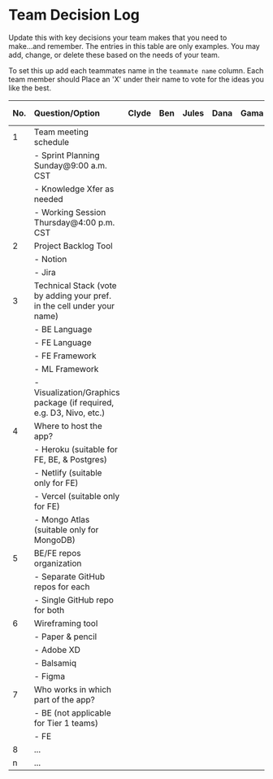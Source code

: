 # Team Decision Log

Update this with key decisions your team makes that you need to make...and
remember. The entries in this table are only examples. You may add, change, or
delete these based on the needs of your team.

To set this up add each teammates name in the `teammate name` column. Each
team member should Place an 'X' under their name to vote for the ideas
you like the best.

| No. | Question/Option                                                         | Clyde | Ben | Jules | Dana | Gama | Teammate name |
| :-- | :---------------------------------------------------------------------- | :---- | :-- | :---- | :--- | :--- | :------------ |
| 1   | Team meeting schedule                                                   |       |     |       |      |      |               |
|     | - Sprint Planning Sunday@9:00 a.m. CST                                  |       |     |       |      |      |               |
|     | - Knowledge Xfer as needed                                              |       |     |       |      |      |               |
|     | - Working Session Thursday@4:00 p.m. CST                                |       |     |       |      |      |               |
| 2   | Project Backlog Tool                                                    |       |     |       |      |      |               |
|     | - Notion                                                                |       |     |       |      |      |               |
|     | - Jira                                                                  |       |     |       |      |      |               |
| 3   | Technical Stack (vote by adding your pref. in the cell under your name) |       |     |       |      |      |               |
|     | - BE Language                                                           |       |     |       |      |      |               |
|     | - FE Language                                                           |       |     |       |      |      |               |
|     | - FE Framework                                                          |       |     |       |      |      |               |
|     | - ML Framework                                                          |       |     |       |      |      |               |
|     | - Visualization/Graphics package (if required, e.g. D3, Nivo, etc.)     |       |     |       |      |      |               |
| 4   | Where to host the app?                                                  |       |     |       |      |      |               |
|     | - Heroku (suitable for FE, BE, & Postgres)                              |       |     |       |      |      |               |
|     | - Netlify (suitable only for FE)                                        |       |     |       |      |      |               |
|     | - Vercel (suitable only for FE)                                         |       |     |       |      |      |               |
|     | - Mongo Atlas (suitable only for MongoDB)                               |       |     |       |      |      |               |
| 5   | BE/FE repos organization                                                |       |     |       |      |      |               |
|     | - Separate GitHub repos for each                                        |       |     |       |      |      |               |
|     | - Single GitHub repo for both                                           |       |     |       |      |      |               |
| 6   | Wireframing tool                                                        |       |     |       |      |      |               |
|     | - Paper & pencil                                                        |       |     |       |      |      |               |
|     | - Adobe XD                                                              |       |     |       |      |      |               |
|     | - Balsamiq                                                              |       |     |       |      |      |               |
|     | - Figma                                                                 |       |     |       |      |      |               |
| 7   | Who works in which part of the app?                                     |       |     |       |      |      |               |
|     | - BE (not applicable for Tier 1 teams)                                  |       |     |       |      |      |               |
|     | - FE                                                                    |       |     |       |      |      |               |
| 8   | ...                                                                     |       |     |       |      |      |               |
| n   | ...                                                                     |       |     |       |      |      |               |
